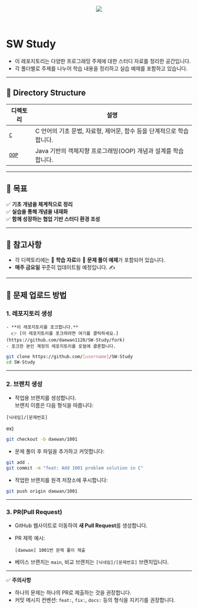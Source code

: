 <p align="center">
  <img src="https://capsule-render.vercel.app/api?type=waving&color=87CEFA&height=200&section=header&text=SW%20Study&fontSize=50&fontAlignY=40&fontColor=DFF6FF" />
</p>
<br>

# SW Study

- 이 레포지토리는 다양한 프로그래밍 주제에 대한 스터디 자료를 정리한 공간입니다.   
- 각 폴더별로 주제를 나누어 학습 내용을 정리하고 실습 예제를 포함하고 있습니다.

---

## 📁 Directory Structure

| 디렉토리 | 설명 |
|-|-|
| [`C`](./C) | C 언어의 기초 문법, 자료형, 제어문, 함수 등을 단계적으로 학습합니다. |
| [`OOP`](./OOP) | Java 기반의 객체지향 프로그래밍(OOP) 개념과 설계를 학습합니다. |

---

## 🎯 목표

✅ **기초 개념을 체계적으로 정리**  
✅ **실습을 통해 개념을 내재화**  
✅ **함께 성장하는 협업 기반 스터디 환경 조성**

---

## 📌 참고사항

- 각 디렉토리에는 📄 **학습 자료**와 🧠 **문제 풀이 예제**가 포함되어 있습니다.  
- **매주 금요일** 꾸준히 업데이트될 예정입니다. ✍️

---

## 🔧 문제 업로드 방법

### 1. 레포지토리 생성

    - **이 레포지토리를 포크합니다.**  
      👉 [이 레포지토리를 포크하려면 여기를 클릭하세요.](https://github.com/daewan1120/SW-Study/fork)
    - 포크한 본인 계정의 레포지토리를 로컬에 클론합니다.

```bash
git clone https://github.com/[username]/SW-Study
cd SW-Study
```

---

### 2. 브랜치 생성
- 작업용 브랜치를 생성합니다.  
브랜치 이름은 다음 형식을 따릅니다:

```
[닉네임]/[문제번호]
```

ex)

```bash
git checkout -b daewan/1001
```

- 문제 풀이 후 파일을 추가하고 커밋합니다:

```bash
git add .
git commit -m "feat: Add 1001 problem solution in C"
```

- 작업한 브랜치를 원격 저장소에 푸시합니다:

```bash
git push origin daewan/1001
```

---

### 3. PR(Pull Request)

- GitHub 웹사이트로 이동하여 **새 Pull Request**를 생성합니다.
- PR 제목 예시:

    ```
    [daewan] 1001번 문제 풀이 제출
    ```

- 베이스 브랜치는 `main`, 비교 브랜치는 `[닉네임]/[문제번호]` 브랜치입니다.

---

✅ **주의사항**
- 하나의 문제는 하나의 PR로 제출하는 것을 권장합니다.
- 커밋 메시지 컨벤션: `feat:`, `fix:`, `docs:` 등의 형식을 지키기를 권장합니다.